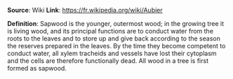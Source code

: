 **Source**: Wiki
**Link**: https://fr.wikipedia.org/wiki/Aubier

**Definition**: Sapwood is the younger, outermost wood; in the growing tree it is living wood, and its principal functions are to conduct water from the roots to the leaves and to store up and give back according to the season the reserves prepared in the leaves. By the time they become competent to conduct water, all xylem tracheids and vessels have lost their cytoplasm and the cells are therefore functionally dead. All wood in a tree is first formed as sapwood. 
